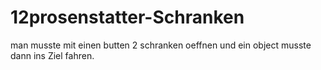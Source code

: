 # 12prosenstatter-Schranken

man musste mit einen butten 2 schranken oeffnen und ein object musste dann ins Ziel fahren.
